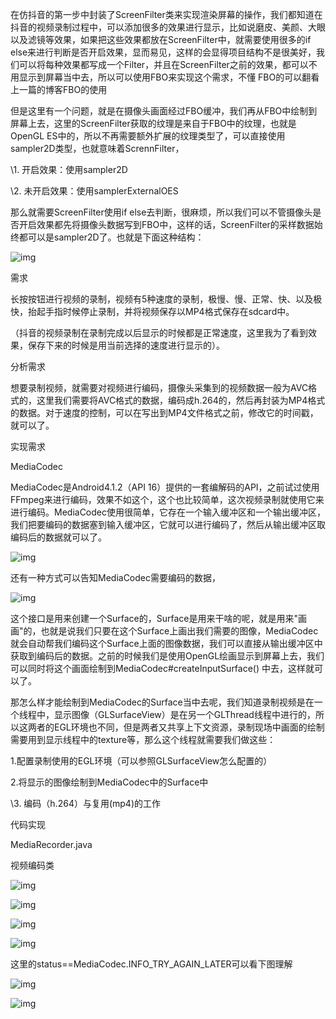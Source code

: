 在仿抖音的第一步中封装了ScreenFilter类来实现渲染屏幕的操作，我们都知道在抖音的视频录制过程中，可以添加很多的效果进行显示，比如说磨皮、美颜、大眼以及滤镜等效果，如果把这些效果都放在ScreenFilter中，就需要使用很多的if else来进行判断是否开启效果，显而易见，这样的会显得项目结构不是很美好，我们可以将每种效果都写成一个Filter，并且在ScreenFilter之前的效果，都可以不用显示到屏幕当中去，所以可以使用FBO来实现这个需求，不懂 FBO的可以翻看上一篇的博客FBO的使用

但是这里有一个问题，就是在摄像头画面经过FBO缓冲，我们再从FBO中绘制到屏幕上去，这里的ScreenFilter获取的纹理是来自于FBO中的纹理，也就是OpenGL ES中的，所以不再需要额外扩展的纹理类型了，可以直接使用sampler2D类型，也就意味着ScrennFilter，

  \1. 开启效果：使用sampler2D

  \2. 未开启效果：使用samplerExternalOES

那么就需要ScreenFilter使用if else去判断，很麻烦，所以我们可以不管摄像头是否开启效果都先将摄像头数据写到FBO中，这样的话，ScreenFilter的采样数据始终都可以是sampler2D了。也就是下面这种结构：





![img](https:////upload-images.jianshu.io/upload_images/14188537-be588ea379f833cc.png?imageMogr2/auto-orient/strip|imageView2/2/w/961/format/webp)

需求

长按按钮进行视频的录制，视频有5种速度的录制，极慢、慢、正常、快、以及极快，抬起手指时候停止录制，并将视频保存以MP4格式保存在sdcard中。

（抖音的视频录制在录制完成以后显示的时候都是正常速度，这里我为了看到效果，保存下来的时候是用当前选择的速度进行显示的）。

分析需求

想要录制视频，就需要对视频进行编码，摄像头采集到的视频数据一般为AVC格式的，这里我们需要将AVC格式的数据，编码成h.264的，然后再封装为MP4格式的数据。对于速度的控制，可以在写出到MP4文件格式之前，修改它的时间戳，就可以了。

实现需求

MediaCodec

MediaCodec是Android4.1.2（API 16）提供的一套编解码的API，之前试过使用FFmpeg来进行编码，效果不如这个，这个也比较简单，这次视频录制就使用它来进行编码。MediaCodec使用很简单，它存在一个输入缓冲区和一个输出缓冲区，我们把要编码的数据塞到输入缓冲区，它就可以进行编码了，然后从输出缓冲区取编码后的数据就可以了。

![img](https:////upload-images.jianshu.io/upload_images/14188537-f72cbe096e773e60.png?imageMogr2/auto-orient/strip|imageView2/2/w/1000/format/webp)

还有一种方式可以告知MediaCodec需要编码的数据，

![img](https:////upload-images.jianshu.io/upload_images/14188537-a1c5812683aef731.png?imageMogr2/auto-orient/strip|imageView2/2/w/949/format/webp)

这个接口是用来创建一个Surface的，Surface是用来干啥的呢，就是用来"画画"的，也就是说我们只要在这个Surface上画出我们需要的图像，MediaCodec就会自动帮我们编码这个Surface上面的图像数据，我们可以直接从输出缓冲区中获取到编码后的数据。之前的时候我们是使用OpenGL绘画显示到屏幕上去，我们可以同时将这个画面绘制到MediaCodec#createInputSurface() 中去，这样就可以了。

那怎么样才能绘制到MediaCodec的Surface当中去呢，我们知道录制视频是在一个线程中，显示图像（GLSurfaceView）是在另一个GLThread线程中进行的，所以这两者的EGL环境也不同，但是两者又共享上下文资源，录制现场中画面的绘制需要用到显示线程中的texture等，那么这个线程就需要我们做这些：

  1.配置录制使用的EGL环境（可以参照GLSurfaceView怎么配置的）

  2.将显示的图像绘制到MediaCodec中的Surface中

  \3. 编码（h.264）与复用(mp4)的工作

代码实现

MediaRecorder.java

视频编码类

![img](https:////upload-images.jianshu.io/upload_images/14188537-9ae5b616c78aceec.png?imageMogr2/auto-orient/strip|imageView2/2/w/1200/format/webp)

![img](https:////upload-images.jianshu.io/upload_images/14188537-3e2deadbe18f7bab.png?imageMogr2/auto-orient/strip|imageView2/2/w/1200/format/webp)

![img](https:////upload-images.jianshu.io/upload_images/14188537-dd8b829af760a9b7.png?imageMogr2/auto-orient/strip|imageView2/2/w/1200/format/webp)

![img](https:////upload-images.jianshu.io/upload_images/14188537-d2be7a89413b12fd.png?imageMogr2/auto-orient/strip|imageView2/2/w/1035/format/webp)

这里的status==MediaCodec.INFO_TRY_AGAIN_LATER可以看下图理解



![img](https:////upload-images.jianshu.io/upload_images/14188537-05017d8dfff589f8.png?imageMogr2/auto-orient/strip|imageView2/2/w/1173/format/webp)

![img](https:////upload-images.jianshu.io/upload_images/14188537-38a53f54197498a3.png?imageMogr2/auto-orient/strip|imageView2/2/w/1200/format/webp)



 





 